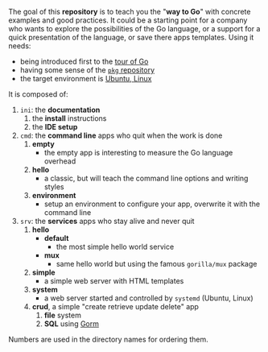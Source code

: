 
The goal of this **repository** is to teach you the "**way to Go**" with concrete examples and good practices. It could be a starting point for a company who wants to explore the possibilities of the Go language, or a support for a quick presentation of the language, or save there apps templates. Using it needs:
* being introduced first to the [tour of Go](https://tour.golang.org/)
* having some sense of the [`pkg` repository](https://golang.org/pkg/)
* the target environment is [Ubuntu, Linux](https://ubuntu.com/)

It is composed of:
1. `ini`: the **documentation**
	1. the **install** instructions
	1. the **IDE setup**
1. `cmd`: the **command line** apps who quit when the work is done
	1. **empty**
		* the empty app is interesting to measure the Go language overhead
	1. **hello**
		* a classic, but will teach the command line options and writing styles
	1. **environment**
		* setup an environment to configure your app, overwrite it with the command line
1. `srv`: the **services** apps who stay alive and never quit
	1. **hello**
		* **default**
			* the most simple hello world service
		* **mux**
			* same hello world but using the famous `gorilla/mux` package
	1. **simple**
		* a simple web server with HTML templates
	1. **system**
		* a web server started and controlled by `systemd` (Ubuntu, Linux)
	1. **crud**, a simple "create retrieve update delete" app
		1. **file** system
		1. **SQL** using [Gorm](https://gorm.io/docs/)

Numbers are used in the directory names for ordering them.
